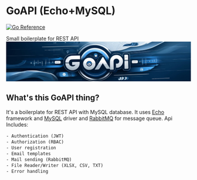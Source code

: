 # GoAPI (Echo+MySQL)

[![Go Reference](https://pkg.go.dev/badge/golang.org/x/example.svg)](https://github.com/dbunt1tled/go-api)

Small boilerplate for REST API
![GoAPI](assets/images/goapi.jpeg)
## What's this GoAPI thing?

It's a boilerplate for REST API with MySQL database. It uses [Echo](https://echo.labstack.com/) framework and [MySQL](https://github.com/go-sql-driver/mysql) driver and [RabbitMQ](https://www.rabbitmq.com/) for message queue.
Api Includes:
```
- Authentication (JWT)
- Authorization (RBAC)
- User registration
- Email templates
- Mail sending (RabbitMQ)
- File Reader/Writer (XLSX, CSV, TXT)
- Error handling
```
